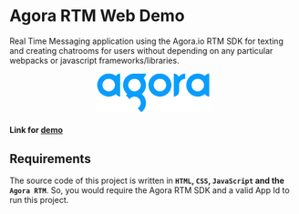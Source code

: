 # Agora RTM Web Demo

Real Time Messaging application using the Agora.io RTM SDK for texting and creating chatrooms for users without depending on any particular webpacks or javascript frameworks/libraries.

<p align="center">
<img src="assets/img/logo.png" width="200px" alt="Agora Logo"/>
</a>
</p>

#### Link for [demo](https://hola-webapp.netlify.app/)

## Requirements

The source code of this project is written in **`HTML`, `CSS`, `JavaScript` and the `Agora RTM`**. So, you would require the Agora RTM SDK and a valid App Id to run this project.







